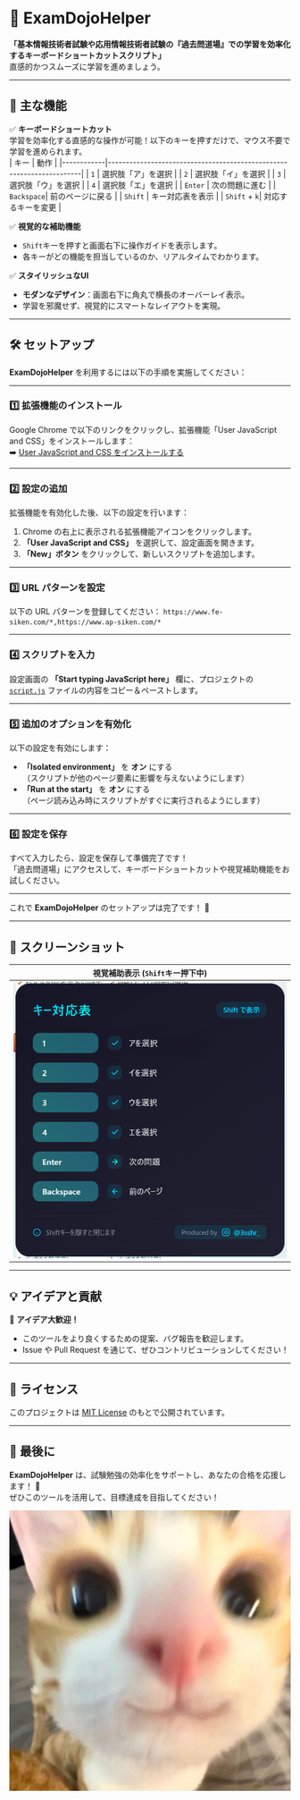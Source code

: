 # 🎯 **ExamDojoHelper**  

**「基本情報技術者試験や応用情報技術者試験の『過去問道場』での学習を効率化するキーボードショートカットスクリプト」**  
直感的かつスムーズに学習を進めましょう。

---

## 🚀 **主な機能**
✅ **キーボードショートカット**  
学習を効率化する直感的な操作が可能！以下のキーを押すだけで、マウス不要で学習を進められます。  
| キー       | 動作                                                                 |
|------------|----------------------------------------------------------------------|
| `1`        | 選択肢「ア」を選択                                                  |
| `2`        | 選択肢「イ」を選択                                                  |
| `3`        | 選択肢「ウ」を選択                                                  |
| `4`        | 選択肢「エ」を選択                                                  |
| `Enter`    | 次の問題に進む                                                      |
| `Backspace`| 前のページに戻る                                                    |
| `Shift`    | キー対応表を表示                                                    |
| `Shift` + `k`| 対応するキーを変更                                                    |

✅ **視覚的な補助機能**  
- `Shift`キーを押すと画面右下に操作ガイドを表示します。  
- 各キーがどの機能を担当しているのか、リアルタイムでわかります。  

✅ **スタイリッシュなUI**  
- **モダンなデザイン**：画面右下に角丸で横長のオーバーレイ表示。  
- 学習を邪魔せず、視覚的にスマートなレイアウトを実現。

---

## 🛠️ **セットアップ**

**ExamDojoHelper** を利用するには以下の手順を実施してください：

---

### 1️⃣ **拡張機能のインストール**

Google Chrome で以下のリンクをクリックし、拡張機能「User JavaScript and CSS」をインストールします：\
➡️ [User JavaScript and CSS をインストールする](https://chromewebstore.google.com/detail/user-javascript-and-css/nbhcbdghjpllgmfilhnhkllmkecfmpld?hl=ja)

---

### 2️⃣ **設定の追加**

拡張機能を有効化した後、以下の設定を行います：

1. Chrome の右上に表示される拡張機能アイコンをクリックします。
2. **「User JavaScript and CSS」** を選択して、設定画面を開きます。
3. **「New」ボタン** をクリックして、新しいスクリプトを追加します。

---

### 3️⃣ **URL パターンを設定**

以下の URL パターンを登録してください：
`https://www.fe-siken.com/*,https://www.ap-siken.com/*`

---

### 4️⃣ **スクリプトを入力**

設定画面の **「Start typing JavaScript here」** 欄に、プロジェクトの [`script.js`](https://github.com/s27x4/ExamDojoHelper/blob/main/script.js) ファイルの内容をコピー＆ペーストします。

---

### 5️⃣ **追加のオプションを有効化**

以下の設定を有効にします：

- **「Isolated environment」** を **オン** にする\
  （スクリプトが他のページ要素に影響を与えないようにします）
- **「Run at the start」** を **オン** にする\
  （ページ読み込み時にスクリプトがすぐに実行されるようにします）

---

### 6️⃣ **設定を保存**

すべて入力したら、設定を保存して準備完了です！\
「過去問道場」にアクセスして、キーボードショートカットや視覚補助機能をお試しください。

---

これで **ExamDojoHelper** のセットアップは完了です！ 🎉


---

## 🎨 **スクリーンショット**

| 視覚補助表示 (`Shift`キー押下中)    |
|------------------------------------|
| ![Shiftキー補助](example-shift.png) |

---

## 💡 **アイデアと貢献**

🎉 **アイデア大歓迎！**  
- このツールをより良くするための提案、バグ報告を歓迎します。  
- Issue や Pull Request を通じて、ぜひコントリビューションしてください！

---

## 📜 **ライセンス**
このプロジェクトは [MIT License](LICENSE) のもとで公開されています。

---

## 🌟 **最後に**
**ExamDojoHelper** は、試験勉強の効率化をサポートし、あなたの合格を応援します！ 🎉  
ぜひこのツールを活用して、目標達成を目指してください！

 ![cat](cat.jpg) 
